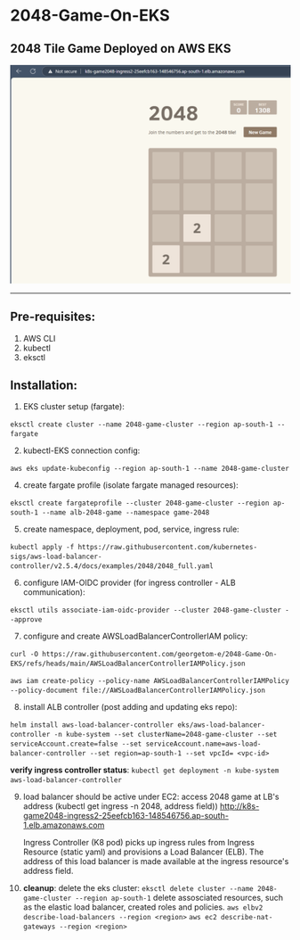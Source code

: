 # 2048-Game-On-EKS
## 2048 Tile Game Deployed on AWS EKS 

![2048 Game on EKS](2048-game-eks.png)


---
## Pre-requisites: 

1. AWS CLI 
2. kubectl 
3. eksctl 


## Installation: 

1. EKS cluster setup (fargate):  

`eksctl create cluster --name 2048-game-cluster --region ap-south-1 --fargate` 

2. kubectl-EKS connection config:

`aws eks update-kubeconfig --region ap-south-1 --name 2048-game-cluster`

4. create fargate profile (isolate fargate managed resources):

`eksctl create fargateprofile --cluster 2048-game-cluster --region ap-south-1 --name alb-2048-game --namespace game-2048`

5. create namespace, deployment, pod, service, ingress rule: 

`kubectl apply -f https://raw.githubusercontent.com/kubernetes-sigs/aws-load-balancer-controller/v2.5.4/docs/examples/2048/2048_full.yaml`

6. configure IAM-OIDC provider (for ingress controller - ALB communication):

`eksctl utils associate-iam-oidc-provider --cluster 2048-game-cluster --approve`

7. configure and create AWSLoadBalancerControllerIAM policy:

`curl -O https://raw.githubusercontent.com/georgetom-e/2048-Game-On-EKS/refs/heads/main/AWSLoadBalancerControllerIAMPolicy.json`

`aws iam create-policy --policy-name AWSLoadBalancerControllerIAMPolicy --policy-document file://AWSLoadBalancerControllerIAMPolicy.json`

8. install ALB controller (post adding and updating eks repo):

`helm install aws-load-balancer-controller eks/aws-load-balancer-controller -n kube-system --set clusterName=2048-game-cluster --set serviceAccount.create=false --set serviceAccount.name=aws-load-balancer-controller --set region=ap-south-1 --set vpcId= <vpc-id>` 

**verify ingress controller status**: 
`kubectl get deployment -n kube-system aws-load-balancer-controller`

9.  load balancer should be active under EC2: access 2048 game at LB's address (kubectl get ingress -n 2048, address field))
    http://k8s-game2048-ingress2-25eefcb163-148546756.ap-south-1.elb.amazonaws.com

    Ingress Controller (K8 pod) picks up ingress rules from Ingress Resource (static yaml) and provisions a Load Balancer (ELB).
    The address of this load balancer is made available at the ingress resource's address field.

11. **cleanup**: delete the eks cluster: `eksctl delete cluster --name 2048-game-cluster --region ap-south-1`
             delete assosciated resources, such as the elastic load balancer, created roles and policies. 
             `aws elbv2 describe-load-balancers --region <region>`
             `aws ec2 describe-nat-gateways --region <region>`

